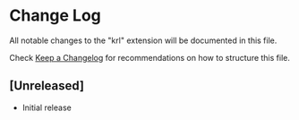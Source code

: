 # Change Log
All notable changes to the "krl" extension will be documented in this file.

Check [Keep a Changelog](http://keepachangelog.com/) for recommendations on how to structure this file.

## [Unreleased]
- Initial release